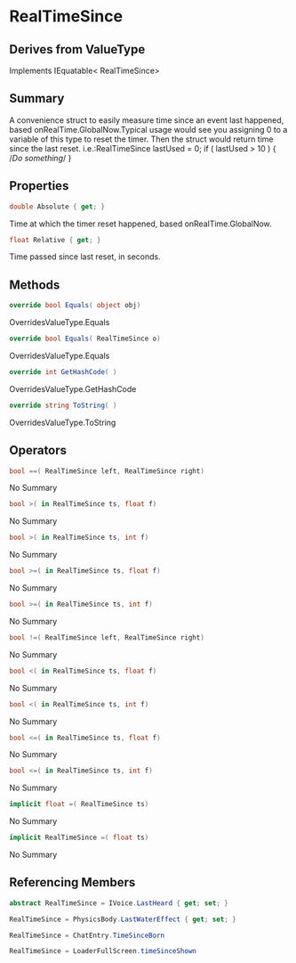 # RealTimeSince

## Derives from ValueType
Implements IEquatable< RealTimeSince>

## Summary

A convenience struct to easily measure time since an event last happened, based onRealTime.GlobalNow.Typical usage would see you assigning 0 to a variable of this type to reset the timer.
Then the struct would return time since the last reset. i.e.:RealTimeSince lastUsed = 0;
if ( lastUsed > 10 ) { /*Do something*/ }
## Properties

```c#
double Absolute { get; } 
```
Time at which the timer reset happened, based onRealTime.GlobalNow.
```c#
float Relative { get; } 
```
Time passed since last reset, in seconds.
## Methods

```c#
override bool Equals( object obj) 
```
OverridesValueType.Equals
```c#
override bool Equals( RealTimeSince o) 
```
OverridesValueType.Equals
```c#
override int GetHashCode( ) 
```
OverridesValueType.GetHashCode
```c#
override string ToString( ) 
```
OverridesValueType.ToString
## Operators

```c#
bool ==( RealTimeSince left, RealTimeSince right) 
```
No Summary
```c#
bool >( in RealTimeSince ts, float f) 
```
No Summary
```c#
bool >( in RealTimeSince ts, int f) 
```
No Summary
```c#
bool >=( in RealTimeSince ts, float f) 
```
No Summary
```c#
bool >=( in RealTimeSince ts, int f) 
```
No Summary
```c#
bool !=( RealTimeSince left, RealTimeSince right) 
```
No Summary
```c#
bool <( in RealTimeSince ts, float f) 
```
No Summary
```c#
bool <( in RealTimeSince ts, int f) 
```
No Summary
```c#
bool <=( in RealTimeSince ts, float f) 
```
No Summary
```c#
bool <=( in RealTimeSince ts, int f) 
```
No Summary
```c#
implicit float =( RealTimeSince ts) 
```
No Summary
```c#
implicit RealTimeSince =( float ts) 
```
No Summary
## Referencing Members

```c#
abstract RealTimeSince = IVoice.LastHeard { get; set; } 
```
```c#
RealTimeSince = PhysicsBody.LastWaterEffect { get; set; } 
```
```c#
RealTimeSince = ChatEntry.TimeSinceBorn
```
```c#
RealTimeSince = LoaderFullScreen.timeSinceShown
```

